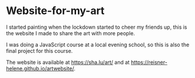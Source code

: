 # Website-for-my-art

I started painting when the lockdown started to cheer my friends up, this is the website I made to share the art with more people.

I was doing a JavaScript course at a local evening school, so this is also the final project for this course.

The website is available at https://sha.lu/art/ and at https://reisner-helene.github.io/artwebsite/.
